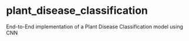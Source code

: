 # plant_disease_classification
End-to-End implementation of a Plant Disease Classification model using CNN

